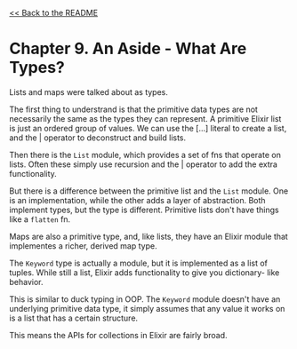 [&lt;&lt; Back to the README](README.md)

# Chapter 9. An Aside - What Are Types?

Lists and maps were talked about as types.

The first thing to understrand is that the primitive data types are not
necessarily the same as the types they can represent. A primitive Elixir list
is just an ordered group of values. We can use the [...] literal to create a
list, and the | operator to deconstruct and build lists.

Then there is the `List` module, which provides a set of fns that operate on
lists. Often these simply use recursion and the | operator to add the extra
functionality.

But there is a difference between the primitive list and the `List` module. One
is an implementation, while the other adds a layer of abstraction. Both
implement types, but the type is different. Primitive lists don't have things
like a `flatten` fn.

Maps are also a primitive type, and, like lists, they have an Elixir module
that implementes a richer, derived map type.

The `Keyword` type is actually a module, but it is implemented as a list of
tuples. While still a list, Elixir adds functionality to give you dictionary-
like behavior.

This is similar to duck typing in OOP. The `Keyword` module doesn't have an
underlying primitive data type, it simply assumes that any value it works on is
a list that has a certain structure.

This means the APIs for collections in Elixir are fairly broad.
